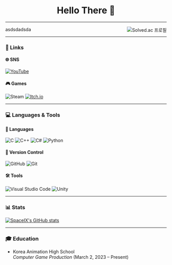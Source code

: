 <h1 align="center">Hello There 👋</h1>

---
<a >
    <img alt="Solved.ac 프로필" src="http://mazassumnida.wtf/api/v2/generate_badge?boj=spacexixix" href="https://solved.ac/spacexixix"  align="right"/>
asdsdadsda

---

### 🔗 Links
#### 🌐 SNS
[![YouTube](https://img.shields.io/badge/YouTube-%23FF0000.svg?style=for-the-badge&logo=YouTube&logoColor=white)](https://www.youtube.com/@spacexixix)
#### 🎮 Games
![Steam](https://img.shields.io/badge/steam-%23000000.svg?style=for-the-badge&logo=steam&logoColor=white)
[![Itch.io](https://img.shields.io/badge/Itch-%23FF0B34.svg?style=for-the-badge&logo=Itch.io&logoColor=white)](https://spaceix.itch.io/)


---

### 💻 Languages & Tools
#### 🧠 Languages
![C](https://img.shields.io/badge/C-00599C.svg?style=for-the-badge&logo=c&logoColor=white)
![C++](https://img.shields.io/badge/C++-%2300599C.svg?style=for-the-badge&logo=c%2B%2B&logoColor=white)
![C#](https://img.shields.io/badge/C%23-%23239120.svg?style=for-the-badge&logo=csharp&logoColor=white)
![Python](https://img.shields.io/badge/python-3670A0?style=for-the-badge&logo=python&logoColor=ffdd54)
<br>
#### 🔄 Version Control
![GitHub](https://img.shields.io/badge/github-%23121011.svg?style=for-the-badge&logo=github&logoColor=white)
![Git](https://img.shields.io/badge/git-%23F05033.svg?style=for-the-badge&logo=git&logoColor=white)

#### 🛠️ Tools
![Visual Studio Code](https://img.shields.io/badge/Visual%20Studio%20Code-0078d7.svg?style=for-the-badge&logo=visual-studio-code&logoColor=white)
![Unity](https://img.shields.io/badge/unity-%23000000.svg?style=for-the-badge&logo=unity&logoColor=white)

---

### 📊 Stats

[![SpaceIX's GitHub stats](https://github-readme-stats.vercel.app/api?username=spaceix&show_icons=true&include_all_commits=true&bg_color=000000&title_color=ffffff&text_color=ffffff&icon_color=ffffff)](https://github.com/anuraghazra/github-readme-stats/blob/master/readme.md)
    
---

### 🎓 Education

- Korea Animation High School  
  *Computer Game Production* (March 2, 2023 – Present)
